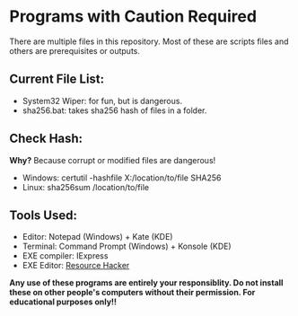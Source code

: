 # Programs with Caution Required

There are multiple files in this repository. Most of these are scripts files and others are prerequisites or outputs.

## Current File List: 

- System32 Wiper: for fun, but is dangerous.
- sha256.bat: takes sha256 hash of files in a folder.

## Check Hash: 

**Why?** Because corrupt or modified files are dangerous! 

- Windows: certutil -hashfile X:/location/to/file SHA256
- Linux: sha256sum /location/to/file

## Tools Used:

- Editor: Notepad (Windows) + Kate (KDE)
- Terminal: Command Prompt (Windows) + Konsole (KDE)
- EXE compiler: IExpress
- EXE Editor: [Resource Hacker](https://github.com/qb40/resource-hacker)

**Any use of these programs are entirely your responsiblity. Do not install these on other people's computers without their permission. For educational purposes only!!**
